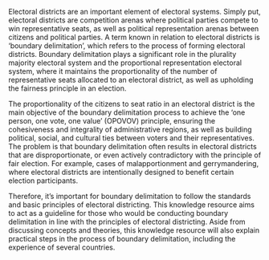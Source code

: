 Electoral districts are an important element of electoral systems. Simply put, electoral districts are competition arenas where political parties compete to win representative seats, as well as political representation arenas between citizens and political parties. A term known in relation to electoral districts is ‘boundary delimitation’, which refers to the process of forming electoral districts. Boundary delimitation plays a significant role in the plurality majority electoral system and the proportional representation electoral system, where it maintains the proportionality of the number of representative seats allocated to an electoral district, as well as upholding the fairness principle in an election.

The proportionality of the citizens to seat ratio in an electoral district is the main objective of the boundary delimitation process to achieve the ‘one person, one vote, one value’ (OPOVOV) principle, ensuring the cohesiveness and integrality of administrative regions, as well as building political, social, and cultural ties between voters and their representatives. The problem is that boundary delimitation often results in electoral districts that are disproportionate, or even actively contradictory with the principle of fair election. For example, cases of malapportionment and gerrymandering, where electoral districts are intentionally designed to benefit certain election participants.

Therefore, it’s important for boundary delimitation to follow the standards and basic principles of electoral districting. This knowledge resource aims to act as a guideline for those who would be conducting boundary delimitation in line with the principles of electoral districting. Aside from discussing concepts and theories, this knowledge resource will also explain practical steps in the process of boundary delimitation, including the experience of several countries.